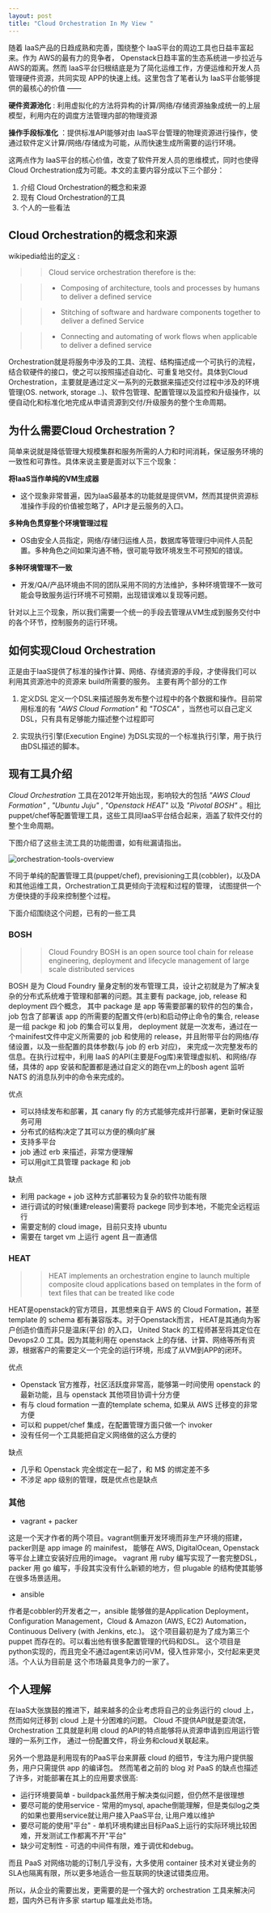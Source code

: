 ```yaml
---
layout: post
title: "Cloud Orchestration In My View "
---
```


随着 IaaS产品的日趋成熟和完善，围绕整个 IaaS平台的周边工具也日益丰富起来。作为 AWS的最有力的竞争者， Openstack日趋丰富的生态系统进一步拉近与AWS的距离。然而 IaaS平台归根结底是为了简化运维工作，方便运维和开发人员管理硬件资源，共同实现 APP的快速上线。这里包含了笔者认为 IaaS平台能够提供的最核心的价值 ——

**硬件资源池化** : 利用虚拟化的方法将异构的计算/网络/存储资源抽象成统一的上层模型，利用内在的调度方法管理内部的物理资源

**操作手段标准化** ：提供标准API能够对由 IaaS平台管理的物理资源进行操作，使通过软件定义计算/网络/存储成为可能，从而快速生成所需要的运行环境。

这两点作为 IaaS平台的核心价值，改变了软件开发人员的思维模式，同时也使得 Cloud Orchestration成为可能。本文的主要内容分成以下三个部分：

1. 介绍 Cloud Orchestration的概念和来源
2. 现有 Cloud Orchestration的工具
3. 个人的一些看法

## Cloud Orchestration的概念和来源

wikipedia给出的[定义](https://en.wikipedia.org/wiki/Orchestration_\(computing\)) :

>>Cloud service orchestration therefore is the:

>>* Composing of architecture, tools and processes by humans to deliver a defined service

>>* Stitching of software and hardware components together to deliver a defined Service

>>* Connecting and automating of work flows when applicable to deliver a defined service

Orchestration就是将服务中涉及的工具、流程、结构描述成一个可执行的流程，结合软硬件的接口，使之可以按照描述自动化、可重复地交付。具体到Cloud Orchestration，主要就是通过定义一系列的元数据来描述交付过程中涉及的环境管理(OS. network, storage ..)、软件包管理、配置管理以及监控和升级操作，以便自动化和标准化地完成从申请资源到交付/升级服务的整个生命周期。

## 为什么需要Cloud Orchestration？

简单来说就是降低管理大规模集群和服务所需的人力和时间消耗，保证服务环境的一致性和可靠性。具体来说主要是面对以下三个现象：

**将IaaS当作单纯的VM生成器**
- 这个现象非常普遍，因为IaaS最基本的功能就是提供VM，然而其提供资源标准操作手段的价值被忽略了，API才是云服务的入口。

**多种角色贯穿整个环境管理过程**
- OS由安全人员指定，网络/存储归运维人员，数据库等管理归中间件人员配置。多种角色之间如果沟通不畅，很可能导致环境发生不可预知的错误。

**多种环境管理不一致**
- 开发/QA/产品环境由不同的团队采用不同的方法维护，多种环境管理不一致可能会导致服务运行环境不可预期，出现错误难以复现等问题。

针对以上三个现象，所以我们需要一个统一的手段去管理从VM生成到服务交付中的各个环节，控制服务的运行环境。

## 如何实现Cloud Orchestration

正是由于IaaS提供了标准的操作计算、网络、存储资源的手段，才使得我们可以利用其资源池中的资源来 build所需要的服务。
主要有两个部分的工作

1. 定义DSL
定义一个DSL来描述服务发布整个过程中的各个数据和操作。目前常用标准的有 _"AWS Cloud Formation"_ 和 _"TOSCA"_ ，当然也可以自己定义DSL，只有具有足够能力描述整个过程即可

2. 实现执行引擎(Execution Engine)
为DSL实现的一个标准执行引擎，用于执行由DSL描述的脚本。

## 现有工具介绍

_Cloud Orchestration_ 工具在2012年开始出现，影响较大的包括 _"AWS Cloud Formation"_ ,  _"Ubuntu Juju"_ ,  _"Openstack HEAT"_
以及 _"Pivotal BOSH"_ 。相比puppet/chef等配置管理工具，这些工具同IaaS平台结合起来，涵盖了软件交付的整个生命周期。

下图介绍了这些主流工具的功能图谱，如有纰漏请指出。

![orchestration-tools-overview](/static/images/orchestration-tools-overview.jpg)


不同于单纯的配置管理工具(puppet/chef), previsioning工具(cobbler)，以及DA和其他运维工具，Orchestration工具更倾向于流程和过程的管理，
试图提供一个方便快捷的手段来控制整个过程。

下面介绍围绕这个问题，已有的一些工具

### BOSH

>>Cloud Foundry BOSH is an open source tool chain for release engineering, deployment and lifecycle management of large scale distributed services

BOSH 是为 Cloud Foundry 量身定制的发布管理工具，设计之初就是为了解决复杂的分布式系统难于管理和部署的问题。其主要有 package, job, release 和 deployment 四个概念，
其中 package 是 app 等需要部署的软件的包的集合， job 包含了部署该 app 的所需要的配置文件(erb)和启动停止命令的集合, release是一组 packge 和 job 的集合可以复用，
deployment 就是一次发布，通过在一个mainifest文件中定义所需要的 job 和使用的 release，并且附带平台的网络/存储设置，以及一些配置的具体参数(与 job 的 erb 对应)，
来完成一次完整发布的信息。在执行过程中，利用 IaaS 的API(主要是Fog库)来管理虚拟机、和网络/存储，具体的 app 安装和配置都是通过自定义的跑在vm上的bosh agent
监听 NATS 的消息队列中的命令来完成的。

优点

- 可以持续发布和部署，其 canary fly 的方式能够完成并行部署，更新时保证服务可用
- 分布式的结构决定了其可以方便的横向扩展
- 支持多平台
- job 通过 erb 来描述，非常方便理解
- 可以用git工具管理 package 和 job

缺点

- 利用 package + job 这种方式部署较为复杂的软件功能有限
- 进行调试的时候(重建release)需要将 packege 同步到本地，不能完全远程运行
- 需要定制的 cloud image，目前只支持 ubuntu
- 需要在 target vm 上运行 agent 且一直通信

### HEAT

>>HEAT implements an orchestration engine to launch multiple composite cloud applications based on templates in the form of text files that can be treated like code

HEAT是openstack的官方项目，其思想来自于 AWS 的 Cloud Formation，甚至 template 的 schema 都有兼容版本。对于Openstack而言， HEAT是其通向为客户创造价值而非只是温床(平台)
的入口， United Stack 的工程师甚至将其定位在 Devops2.0 工具。因为其能利用在 openstack 上的存储、计算、网络等所有资源，根据客户的需要定义一个完全的运行环境，形成了从VM到APP的闭环。

优点

- Openstack 官方推荐，社区活跃度非常高，能够第一时间使用 openstack 的最新功能，且与 openstack 其他项目协调十分方便
- 有与 cloud formation 一直的template schema, 如果从 AWS 迁移变的非常方便
- 可以和 puppet/chef 集成，在配置管理方面只做一个 invoker
- 没有任何一个工具能把自定义网络做的这么方便的

缺点

- 几乎和 Openstack 完全绑定在一起了，和 M$ 的绑定差不多
- 不涉足 app 级别的管理，既是优点也是缺点

### 其他

* vagrant + packer

这是一个天才作者的两个项目。vagrant侧重开发环境而非生产环境的搭建， packer则是 app image 的 mainifest， 能够在 AWS, DigitalOcean, Openstack等平台上建立安装好应用的image。
vagrant 用 ruby 编写实现了一套完整DSL， packer 用 go 编写，手段其实没有什么新颖的地方，但 plugable 的结构使其能够在很多场景适用。

* ansible

作者是cobbler的开发者之一，ansible 能够做的是Application Deployment，Configuration Management，Cloud & Amazon (AWS, EC2) Automation，Continuous Delivery (with Jenkins, etc.)。
这个项目最初是为了成为第三个 puppet 而存在的。可以看出他有很多配置管理的代码和DSL。 这个项目是python实现的，而且完全不通过agent来访问VM，侵入性非常小，交付起来更灵活。个人认为目前是
这个市场最具竞争力的一家了。

## 个人理解

在IaaS大张旗鼓的推进下，越来越多的企业考虑将自己的业务运行的 cloud 上，然而如何迁移到 cloud 上是十分困难的问题。
Cloud 不提供API就是耍流氓，Orchestration 工具就是利用 cloud 的API的特点能够将从资源申请到应用运行管理的一系列工作，
通过一份配置文件，将业务和cloud关联起来。

另外一个思路是利用现有的PaaS平台来屏蔽 cloud 的细节，专注为用户提供服务，用户只需提供 app 的编译包。
然而笔者之前的 blog 对 PaaS 的缺点也描述了许多，对能部署在其上的应用要求很高:

* 运行环境要简单 - buildpack虽然用于解决类似问题，但仍然不是很理想
* 要尽可能的使用service - 常用的mysql, apache倒能理解，但是类似log之类的如果也要用service就让用户接入PaaS平台, 让用户难以维护
* 要尽可能的使用"平台" - 单机环境构建出目标PaaS上运行的实际环境比较困难，开发测试工作都离不开"平台"
* 缺少可定制性 - 可选的中间件有限，难于调优和debug。

而且 PaaS 对网络功能的订制几乎没有，大多使用 container 技术对关键业务的SLA也隔离有限，所以更多地适合一些互联网的快速试错类应用。

所以，从企业的需要出发，更需要的是一个强大的 orchestration 工具来解决问题，国内外已有许多家 startup 瞄准此处市场。
